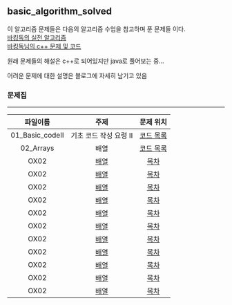 ## basic_algorithm_solved

이 알고리즘 문제들은 다음의 알고리즘 수업을 참고하며 푼 문제들 이다.  
[바킹독의 실전 알고리즘](https://blog.encrypted.gg/category/%EA%B0%95%EC%A2%8C/%EC%8B%A4%EC%A0%84%20%EC%95%8C%EA%B3%A0%EB%A6%AC%EC%A6%98)  
[바킹독님의 c++ 문제 및 코드](https://github.com/encrypted-def/basic-algo-lecture)   

원래 문제들의 해설은 c++로 되어있지만 java로 풀어보는 중...  

어려운 문제에 대한 설명은 블로그에 자세히 남기고 있음

### 문제집
-----------

| 파일이름 | 주제 | 문제 위치 |
| :--: | :--: | :--: |
| 01_Basic_codeII | 기초 코드 작성 요령 II | [코드 목록](https://github.com/sora0319/basic_algorithm_solved/tree/main/01_Basic_codeII) |
| 02_Arrays | 배열 | [코드 목록](https://github.com/sora0319/basic_algorithm_solved/tree/main/02_Arrays) |
| OX02 | [배열]() | [목차]() |
| OX02 | [배열]() | [목차]() |
| OX02 | [배열]() | [목차]() |
| OX02 | [배열]() | [목차]() |
| OX02 | [배열]() | [목차]() |
| OX02 | [배열]() | [목차]() |
| OX02 | [배열]() | [목차]() |
| OX02 | [배열]() | [목차]() |
| OX02 | [배열]() | [목차]() |
| OX02 | [배열]() | [목차]() |
| OX02 | [배열]() | [목차]() |